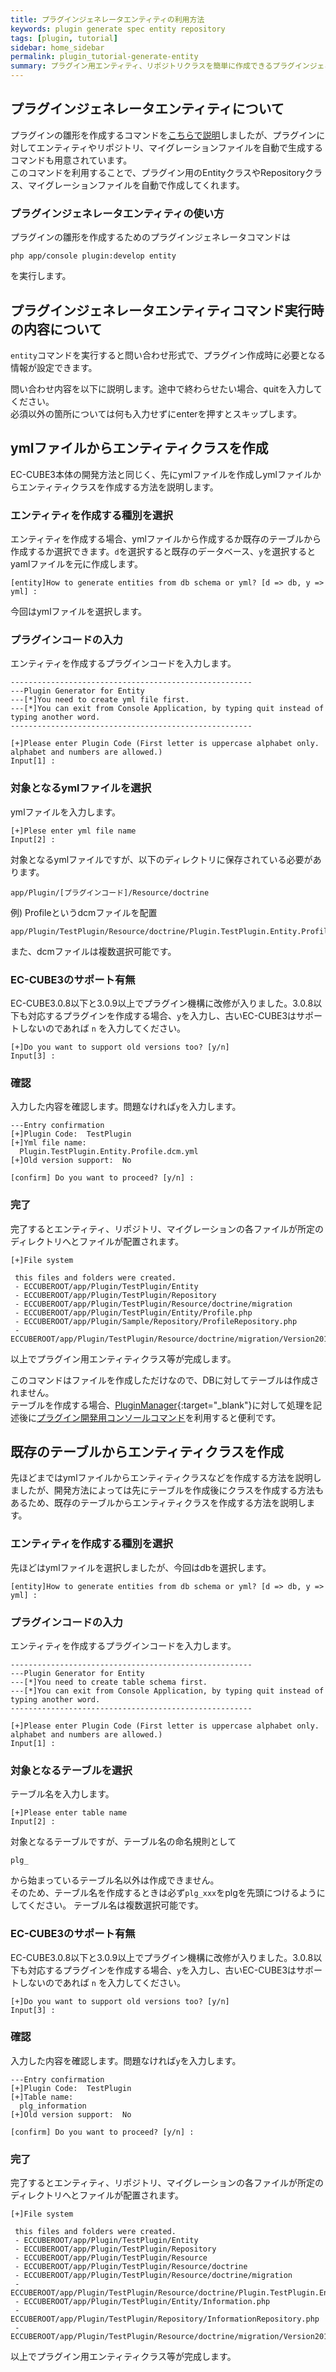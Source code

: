 ```yaml
---
title: プラグインジェネレータエンティティの利用方法
keywords: plugin generate spec entity repository
tags: [plugin, tutorial]
sidebar: home_sidebar
permalink: plugin_tutorial-generate-entity
summary: プラグイン用エンティティ、リポジトリクラスを簡単に作成できるプラグインジェネレータエンティティについて説明します。
---
```


## プラグインジェネレータエンティティについて

プラグインの雛形を作成するコマンドを[こちらで説明](plugin_tutorial-generate)しましたが、プラグインに対してエンティティやリポジトリ、マイグレーションファイルを自動で生成するコマンドも用意されています。  
このコマンドを利用することで、プラグイン用のEntityクラスやRepositoryクラス、マイグレーションファイルを自動で作成してくれます。


### プラグインジェネレータエンティティの使い方

プラグインの雛形を作成するためのプラグインジェネレータコマンドは

```
php app/console plugin:develop entity
```

を実行します。


## プラグインジェネレータエンティティコマンド実行時の内容について
`entity`コマンドを実行すると問い合わせ形式で、プラグイン作成時に必要となる情報が設定できます。

問い合わせ内容を以下に説明します。途中で終わらせたい場合、quitを入力してください。  
必須以外の箇所については何も入力せずにenterを押すとスキップします。

## ymlファイルからエンティティクラスを作成
EC-CUBE3本体の開発方法と同じく、先にymlファイルを作成しymlファイルからエンティティクラスを作成する方法を説明します。


### エンティティを作成する種別を選択
エンティティを作成する場合、ymlファイルから作成するか既存のテーブルから作成するか選択できます。`d`を選択すると既存のデータベース、`y`を選択するとyamlファイルを元に作成します。

```
[entity]How to generate entities from db schema or yml? [d => db, y => yml] : 
```

今回はymlファイルを選択します。

### プラグインコードの入力
エンティティを作成するプラグインコードを入力します。

```
------------------------------------------------------
---Plugin Generator for Entity
---[*]You need to create yml file first.
---[*]You can exit from Console Application, by typing quit instead of typing another word.
------------------------------------------------------

[+]Please enter Plugin Code (First letter is uppercase alphabet only. alphabet and numbers are allowed.)
Input[1] : 
```

### 対象となるymlファイルを選択
ymlファイルを入力します。

```
[+]Plese enter yml file name
Input[2] : 
```

対象となるymlファイルですが、以下のディレクトリに保存されている必要があります。

```
app/Plugin/[プラグインコード]/Resource/doctrine
```

例) Profileというdcmファイルを配置

```
app/Plugin/TestPlugin/Resource/doctrine/Plugin.TestPlugin.Entity.Profile.dcm.yml
```

また、dcmファイルは複数選択可能です。


### EC-CUBE3のサポート有無
EC-CUBE3.0.8以下と3.0.9以上でプラグイン機構に改修が入りました。3.0.8以下も対応するプラグインを作成する場合、`y`を入力し、古いEC-CUBE3はサポートしないのであれば `n` を入力してください。

```
[+]Do you want to support old versions too? [y/n]
Input[3] : 
```

### 確認
入力した内容を確認します。問題なければ`y`を入力します。


```
---Entry confirmation
[+]Plugin Code:  TestPlugin
[+]Yml file name: 
  Plugin.TestPlugin.Entity.Profile.dcm.yml
[+]Old version support:  No

[confirm] Do you want to proceed? [y/n] : 
```


### 完了
完了するとエンティティ、リポジトリ、マイグレーションの各ファイルが所定のディレクトリへとファイルが配置されます。

```
[+]File system

 this files and folders were created.
 - ECCUBEROOT/app/Plugin/TestPlugin/Entity
 - ECCUBEROOT/app/Plugin/TestPlugin/Repository
 - ECCUBEROOT/app/Plugin/TestPlugin/Resource/doctrine/migration
 - ECCUBEROOT/app/Plugin/TestPlugin/Entity/Profile.php
 - ECCUBEROOT/app/Plugin/Sample/Repository/ProfileRepository.php
 - ECCUBEROOT/app/Plugin/TestPlugin/Resource/doctrine/migration/Version20170313155859.php
```

以上でプラグイン用エンティティクラス等が完成します。


このコマンドはファイルを作成しただけなので、DBに対してテーブルは作成されません。  
テーブルを作成する場合、[PluginManager](http://127.0.0.1:4005/plugin_bp_pluginmanager){:target="_blank"}に対して処理を記述後に[プラグイン開発用コンソールコマンド](plugin_console)を利用すると便利です。


## 既存のテーブルからエンティティクラスを作成
先ほどまではymlファイルからエンティティクラスなどを作成する方法を説明しましたが、開発方法によっては先にテーブルを作成後にクラスを作成する方法もあるため、既存のテーブルからエンティティクラスを作成する方法を説明します。



### エンティティを作成する種別を選択
先ほどはymlファイルを選択しましたが、今回はdbを選択します。

```
[entity]How to generate entities from db schema or yml? [d => db, y => yml] : 
```

### プラグインコードの入力
エンティティを作成するプラグインコードを入力します。

```
------------------------------------------------------
---Plugin Generator for Entity
---[*]You need to create table schema first.
---[*]You can exit from Console Application, by typing quit instead of typing another word.
------------------------------------------------------

[+]Please enter Plugin Code (First letter is uppercase alphabet only. alphabet and numbers are allowed.)
Input[1] : 

```

### 対象となるテーブルを選択
テーブル名を入力します。

```
[+]Please enter table name
Input[2] : 
```

対象となるテーブルですが、テーブル名の命名規則として

```
plg_
```

から始まっているテーブル名以外は作成できません。  
そのため、テーブル名を作成するときは必ず`plg_xxx`をplgを先頭につけるようにしてください。
テーブル名は複数選択可能です。


### EC-CUBE3のサポート有無
EC-CUBE3.0.8以下と3.0.9以上でプラグイン機構に改修が入りました。3.0.8以下も対応するプラグインを作成する場合、`y`を入力し、古いEC-CUBE3はサポートしないのであれば `n` を入力してください。

```
[+]Do you want to support old versions too? [y/n]
Input[3] : 
```

### 確認
入力した内容を確認します。問題なければ`y`を入力します。


```
---Entry confirmation
[+]Plugin Code:  TestPlugin
[+]Table name: 
  plg_information
[+]Old version support:  No

[confirm] Do you want to proceed? [y/n] : 
```


### 完了
完了するとエンティティ、リポジトリ、マイグレーションの各ファイルが所定のディレクトリへとファイルが配置されます。

```
[+]File system

 this files and folders were created.
 - ECCUBEROOT/app/Plugin/TestPlugin/Entity
 - ECCUBEROOT/app/Plugin/TestPlugin/Repository
 - ECCUBEROOT/app/Plugin/TestPlugin/Resource
 - ECCUBEROOT/app/Plugin/TestPlugin/Resource/doctrine
 - ECCUBEROOT/app/Plugin/TestPlugin/Resource/doctrine/migration
 - ECCUBEROOT/app/Plugin/TestPlugin/Resource/doctrine/Plugin.TestPlugin.Entity.Information.dcm.yml
 - ECCUBEROOT/app/Plugin/TestPlugin/Entity/Information.php
 - ECCUBEROOT/app/Plugin/TestPlugin/Repository/InformationRepository.php
 - ECCUBEROOT/app/Plugin/TestPlugin/Resource/doctrine/migration/Version20170313162547.php
```

以上でプラグイン用エンティティクラス等が完成します。







